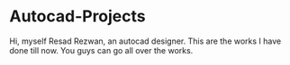 # Autocad-Projects
Hi, myself Resad Rezwan, an autocad designer. This are the works I have done till now. You guys can go all over the works.
